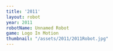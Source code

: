 ```yaml
---
title: '2011'
layout: robot
year: 2011
robotName: Unnamed Robot
game: Logo In Motion
thumbnail: "/assets/2011/2011Robot.jpg"
---
```


